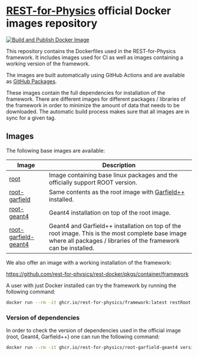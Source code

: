 # [REST-for-Physics](https://github.com/rest-for-physics) official Docker images repository

[![Build and Publish Docker Image](https://github.com/rest-for-physics/rest-docker/actions/workflows/build-publish.yml/badge.svg)](https://github.com/rest-for-physics/rest-docker/actions/workflows/build-publish.yml)

This repository contains the Dockerfiles used in the REST-for-Physics framework. It includes images used for CI as well as images containing a working version of the framework.

The images are built automatically using GitHub Actions and are available as [GitHub Packages](https://github.com/orgs/rest-for-physics/packages?repo_name=rest-docker).

These images contain the full dependencies for installation of the framework. There are different images for different packages / libraries of the framework in order to minimize the amount of data that needs to be downloaded. The automatic build process makes sure that all images are in sync for a given tag.

## Images

The following base images are available:

| Image | Description |
| ----- | ----------- |
[root](https://github.com/rest-for-physics/rest-docker/pkgs/container/root) | Image containing base linux packages and the officially support ROOT version. |
[root-garfield](https://github.com/rest-for-physics/rest-docker/pkgs/container/root-garfield) | Same contents as the root image with [Garfield++](https://gitlab.cern.ch/garfield/garfieldpp) installed. |
[root-geant4](https://github.com/rest-for-physics/rest-docker/pkgs/container/root-geant4) | Geant4 installation on top of the root image. |
[root-garfield-geant4](https://github.com/rest-for-physics/rest-docker/pkgs/container/root-garfield-geant4) | Geant4 and Garfield++ installation on top of the root image. This is the most complete base image where all packages / libraries of the framework can be installed. |

We also offer an image with a working installation of the framework:

https://github.com/rest-for-physics/rest-docker/pkgs/container/framework

A user with just Docker installed can try the framework by running the following command:

```bash
docker run --rm -it ghcr.io/rest-for-physics/framework:latest restRoot
```

### Version of dependencies

In order to check the version of dependencies used in the official image (root, Geant4, Garfield++) one can run the following command:

```bash
docker run --rm -it ghcr.io/rest-for-physics/root-garfield-geant4 version.sh
```
